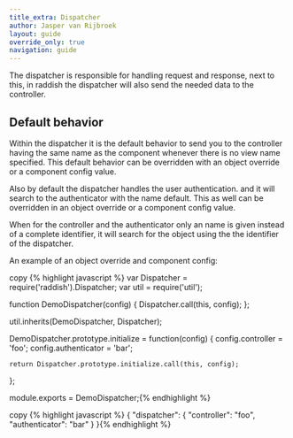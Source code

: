 ```yaml
---
title_extra: Dispatcher
author: Jasper van Rijbroek
layout: guide
override_only: true
navigation: guide
---
```


The dispatcher is responsible for handling request and response, next to this, in raddish the dispatcher will also send the needed data to the controller.

## Default behavior
Within the dispatcher it is the default behavior to send you to the controller having the same name as the component whenever there is no view name specified.
This default behavior can be overridden with an object override or a component config value.

Also by default the dispatcher handles the user authentication. and it will search to the authenticator with the name default.
This as well can be overridden in an object override or a component config value.

When for the controller and the authenticator only an name is given instead of a complete identifier,
it will search for the object using the the identifier of the dispatcher.

An example of an object override and component config:

<div class="row">
    <div class="col-md-6">
        <div class="code-highlight">
            <span class="js-copy-to-clipboard copy-code">copy</span>
    {% highlight javascript %}
var Dispatcher  = require('raddish').Dispatcher;
var util        = require('util');

function DemoDispatcher(config) {
    Dispatcher.call(this, config);
};

util.inherits(DemoDispatcher, Dispatcher);

DemoDispatcher.prototype.initialize = function(config) {
    config.controller = 'foo';
    config.authenticator = 'bar';

    return Dispatcher.prototype.initialize.call(this, config);
};

module.exports = DemoDispatcher;{% endhighlight %}
        </div>
    </div>
    <div class="col-md-6">
        <div class="code-highlight">
            <span class="js-copy-to-clipboard copy-code">copy</span>
        {% highlight javascript %}
{
    "dispatcher": {
        "controller": "foo",
        "authenticator": "bar"
    }
}{% endhighlight %}
        </div>
    </div>
</div>